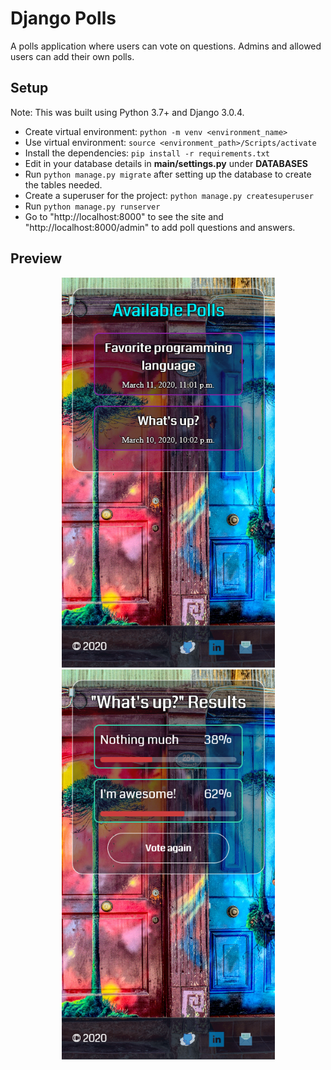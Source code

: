 # Django Polls

A polls application where users can vote on questions. Admins and allowed users can add their own polls.

## Setup

Note: This was built using Python 3.7+ and Django 3.0.4.

+ Create virtual environment: `python -m venv <environment_name>`
+ Use virtual environment: `source <environment_path>/Scripts/activate`
+ Install the dependencies: `pip install -r requirements.txt`
+ Edit in your database details in **main/settings.py** under **DATABASES**
+ Run `python manage.py migrate` after setting up the database to create the tables needed.
+ Create a superuser for the project: `python manage.py createsuperuser`
+ Run `python manage.py runserver`
+ Go to "http://localhost:8000" to see the site and "http://localhost:8000/admin" to add poll questions and answers.

## Preview

<p align="center">
    <img src="assets/select_poll.png" width="341" height="624">
    <img src="assets/result_list.png" width="341" height="624">
</p>
